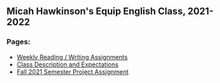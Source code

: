 Micah Hawkinson's Equip English Class, 2021-2022
---
### Pages:
* [Weekly Reading / Writing Assignments](assignments.md)
* [Class Description and Expectations](expectations.md)
* [Fall 2021 Semester Project Assignment](fall_project.md)
